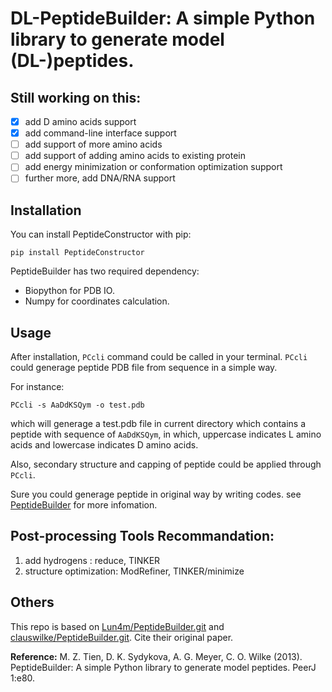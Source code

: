 # DL-PeptideBuilder: A simple Python library to generate model (DL-)peptides.

## Still working on this:

- [x] add D amino acids support
- [x] add command-line interface support
- [ ] add support of more amino acids
- [ ] add support of adding amino acids to existing protein
- [ ] add energy minimization or conformation optimization support
- [ ] further more, add DNA/RNA support

## Installation

You can install PeptideConstructor with pip:

```
pip install PeptideConstructor
```

PeptideBuilder has two required dependency: 
- Biopython for PDB IO.
- Numpy for coordinates calculation.

## Usage

After installation, `PCcli` command could be called in your terminal. `PCcli` could generage peptide PDB file from sequence in a simple way.

For instance:

```
PCcli -s AaDdKSQym -o test.pdb
```
which will generage a test.pdb file in current directory which contains a peptide with sequence of `AaDdKSQym`, in which, uppercase indicates L amino acids and lowercase indicates D amino acids. 

Also, secondary structure and capping of peptide could be applied through `PCcli`.

Sure you could generage peptide in original way by writing codes. see [PeptideBuilder](https://github.com/clauswilke/PeptideBuilder) for more infomation.


## Post-processing Tools Recommandation:

1. add hydrogens : reduce, TINKER
2. structure optimization: ModRefiner, TINKER/minimize

## Others

This repo is based on [Lun4m/PeptideBuilder.git](https://github.com/Lun4m/PeptideBuilder) and [clauswilke/PeptideBuilder.git](https://github.com/clauswilke/PeptideBuilder). Cite their original paper.

**Reference:**
M. Z. Tien, D. K. Sydykova, A. G. Meyer, C. O. Wilke (2013). PeptideBuilder:
A simple Python library to generate model peptides. PeerJ 1:e80.
